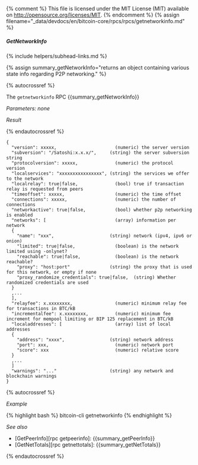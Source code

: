 {% comment %}
This file is licensed under the MIT License (MIT) available on
http://opensource.org/licenses/MIT.
{% endcomment %}
{% assign filename="_data/devdocs/en/bitcoin-core/rpcs/rpcs/getnetworkinfo.md" %}

##### GetNetworkInfo
{% include helpers/subhead-links.md %}

{% assign summary_getNetworkInfo="returns an object containing various state info regarding P2P networking." %}

{% autocrossref %}

The `getnetworkinfo` RPC {{summary_getNetworkInfo}}

*Parameters: none*

*Result*

{% endautocrossref %}

    {
      "version": xxxxx,                      (numeric) the server version
      "subversion": "/Satoshi:x.x.x/",     (string) the server subversion string
      "protocolversion": xxxxx,              (numeric) the protocol version
      "localservices": "xxxxxxxxxxxxxxxx", (string) the services we offer to the network
      "localrelay": true|false,              (bool) true if transaction relay is requested from peers
      "timeoffset": xxxxx,                   (numeric) the time offset
      "connections": xxxxx,                  (numeric) the number of connections
      "networkactive": true|false,           (bool) whether p2p networking is enabled
      "networks": [                          (array) information per network
      {
        "name": "xxx",                     (string) network (ipv4, ipv6 or onion)
        "limited": true|false,               (boolean) is the network limited using -onlynet?
        "reachable": true|false,             (boolean) is the network reachable?
        "proxy": "host:port"               (string) the proxy that is used for this network, or empty if none
        "proxy_randomize_credentials": true|false,  (string) Whether randomized credentials are used
      }
      ,...
      ],
      "relayfee": x.xxxxxxxx,                (numeric) minimum relay fee for transactions in BTC/kB
      "incrementalfee": x.xxxxxxxx,          (numeric) minimum fee increment for mempool limiting or BIP 125 replacement in BTC/kB
      "localaddresses": [                    (array) list of local addresses
      {
        "address": "xxxx",                 (string) network address
        "port": xxx,                         (numeric) network port
        "score": xxx                         (numeric) relative score
      }
      ,...
      ]
      "warnings": "..."                    (string) any network and blockchain warnings
    }

{% autocrossref %}

*Example*

{% highlight bash %}
bitcoin-cli getnetworkinfo
{% endhighlight %}

*See also*

* [GetPeerInfo][rpc getpeerinfo]: {{summary_getPeerInfo}}
* [GetNetTotals][rpc getnettotals]: {{summary_getNetTotals}}

{% endautocrossref %}
